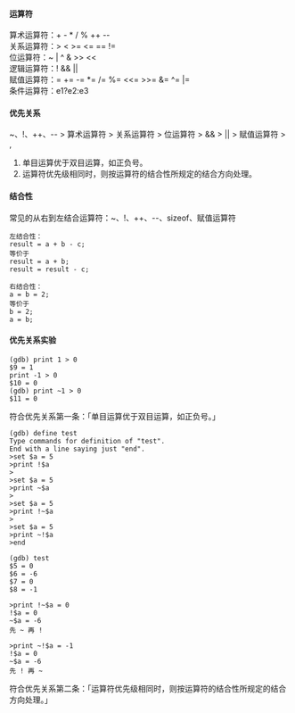 #### 运算符                                                                                                                                                                                                                                                                                                                                                                                                                                                                                                               
算术运算符：+ - * / % ++ --                                                                                                                                                                                                                                                                                                                                                                                                                                                                                                               
关系运算符：> < >= <= == !=                                                                                                                                                                                                                                                                                                                                                                                                                                                                                                               
位运算符：~ | ^ & >> <<                                                                                                                                                                                                                                                                                                                                                                                                                                                                                                               
逻辑运算符：! && ||                                                                                                                                                                                                                                                                                                                                                                                                                                                                                                               
赋值运算符：= += -= *= /= %= <<= >>= &= ^= |=                                                                                                                                                                                                                                                                                                                                                                                                                                                                                                               
条件运算符：e1?e2:e3                                                                                                                                                                                                                                                                                                                                                                                                                                                                                                               
                                                                                                                                                                                                                                                                                                                                                                                                                                                                                                               
#### 优先关系                                                                                                                                                                                                                                                                                                                                                                                                                                                                                                               
~、!、++、-- > 算术运算符 > 关系运算符 > 位运算符 > && > || > 赋值运算符 > ,                                                                                                                                                                                                                                                                                                                                                                                                                                                                                                               
1. 单目运算优于双目运算，如正负号。                                                                                                                                                                                                                                                                                                                                                                                                                                                                                                               
2. 运算符优先级相同时，则按运算符的结合性所规定的结合方向处理。                                                                                                                                                                                                                                                                                                                                                                                                                                                                                                               
                                                                                                                                                                                                                                                                                                                                                                                                                                                                                                               
#### 结合性                                                                                                                                                                                                                                                                                                                                                                                                                                                                                                               
常见的从右到左结合运算符：~、!、++、--、sizeof、赋值运算符                                                                                                                                                                                                                                                                                                                                                                                                                                                                                                               
```                                                                                                                                                                                                                                                                                                                                                                                                                                                                                                               
左结合性：                                                                                                                                                                                                                                                                                                                                                                                                                                                                                                               
result = a + b - c;                                                                                                                                                                                                                                                                                                                                                                                                                                                                                                               
等价于                                                                                                                                                                                                                                                                                                                                                                                                                                                                                                               
result = a + b;                                                                                                                                                                                                                                                                                                                                                                                                                                                                                                               
result = result - c;                                                                                                                                                                                                                                                                                                                                                                                                                                                                                                               
                                                                                                                                                                                                                                                                                                                                                                                                                                                                                                               
右结合性：                                                                                                                                                                                                                                                                                                                                                                                                                                                                                                               
a = b = 2;                                                                                                                                                                                                                                                                                                                                                                                                                                                                                                               
等价于                                                                                                                                                                                                                                                                                                                                                                                                                                                                                                               
b = 2;                                                                                                                                                                                                                                                                                                                                                                                                                                                                                                               
a = b;                                                                                                                                                                                                                                                                                                                                                                                                                                                                                                               
```                                                                                                                                                                                                                                                                                                                                                                                                                                                                                                               
#### 优先关系实验                                                                                                                                                                                                                                                                                                                                                                                                                                                                                                               
```                                                                                                                                                                                                                                                                                                                                                                                                                                                                                                               
(gdb) print 1 > 0                                                                                                                                                                                                                                                                                                                                                                                                                                                                                                               
$9 = 1                                                                                                                                                                                                                                                                                                                                                                                                                                                                                                               
print -1 > 0                                                                                                                                                                                                                                                                                                                                                                                                                                                                                                               
$10 = 0                                                                                                                                                                                                                                                                                                                                                                                                                                                                                                               
(gdb) print ~1 > 0                                                                                                                                                                                                                                                                                                                                                                                                                                                                                                               
$11 = 0                                                                                                                                                                                                                                                                                                                                                                                                                                                                                                               
```                                                                                                                                                                                                                                                                                                                                                                                                                                                                                                               
符合优先关系第一条：「单目运算优于双目运算，如正负号。」                                                                                                                                                                                                                                                                                                                                                                                                                                                                                                               
```                                                                                                                                                                                                                                                                                                                                                                                                                                                                                                               
(gdb) define test                                                                                                                                                                                                                                                                                                                                                                                                                                                                                                               
Type commands for definition of "test".                                                                                                                                                                                                                                                                                                                                                                                                                                                                                                               
End with a line saying just "end".                                                                                                                                                                                                                                                                                                                                                                                                                                                                                                               
>set $a = 5                                                                                                                                                                                                                                                                                                                                                                                                                                                                                                               
>print !$a                                                                                                                                                                                                                                                                                                                                                                                                                                                                                                               
>                                                                                                                                                                                                                                                                                                                                                                                                                                                                                                               
>set $a = 5                                                                                                                                                                                                                                                                                                                                                                                                                                                                                                               
>print ~$a                                                                                                                                                                                                                                                                                                                                                                                                                                                                                                               
>                                                                                                                                                                                                                                                                                                                                                                                                                                                                                                               
>set $a = 5                                                                                                                                                                                                                                                                                                                                                                                                                                                                                                               
>print !~$a                                                                                                                                                                                                                                                                                                                                                                                                                                                                                                               
>                                                                                                                                                                                                                                                                                                                                                                                                                                                                                                               
>set $a = 5                                                                                                                                                                                                                                                                                                                                                                                                                                                                                                               
>print ~!$a                                                                                                                                                                                                                                                                                                                                                                                                                                                                                                               
>end                                                                                                                                                                                                                                                                                                                                                                                                                                                                                                               
                                                                                                                                                                                                                                                                                                                                                                                                                                                                                                               
(gdb) test                                                                                                                                                                                                                                                                                                                                                                                                                                                                                                               
$5 = 0                                                                                                                                                                                                                                                                                                                                                                                                                                                                                                               
$6 = -6                                                                                                                                                                                                                                                                                                                                                                                                                                                                                                               
$7 = 0                                                                                                                                                                                                                                                                                                                                                                                                                                                                                                               
$8 = -1                                                                                                                                                                                                                                                                                                                                                                                                                                                                                                               
                                                                                                                                                                                                                                                                                                                                                                                                                                                                                                               
>print !~$a = 0                                                                                                                                                                                                                                                                                                                                                                                                                                                                                                               
!$a = 0                                                                                                                                                                                                                                                                                                                                                                                                                                                                                                               
~$a = -6                                                                                                                                                                                                                                                                                                                                                                                                                                                                                                               
先 ~ 再 !                                                                                                                                                                                                                                                                                                                                                                                                                                                                                                               
                                                                                                                                                                                                                                                                                                                                                                                                                                                                                                               
>print ~!$a = -1                                                                                                                                                                                                                                                                                                                                                                                                                                                                                                               
!$a = 0                                                                                                                                                                                                                                                                                                                                                                                                                                                                                                               
~$a = -6                                                                                                                                                                                                                                                                                                                                                                                                                                                                                                               
先 ! 再 ~                                                                                                                                                                                                                                                                                                                                                                                                                                                                                                               
```                                                                                                                                                                                                                                                                                                                                                                                                                                                                                                               
符合优先关系第二条：「运算符优先级相同时，则按运算符的结合性所规定的结合方向处理。」                                                                                                                                                                                                                                                                                                                                                                                                                                                                                                               
